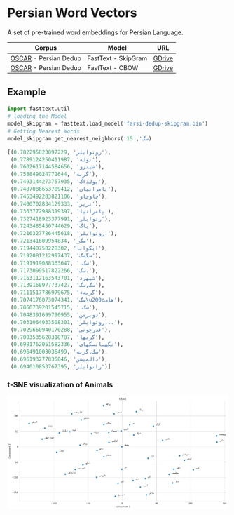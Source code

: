 # Persian Word Vectors

A set of pre-trained word embeddings for Persian Language.

| Corpus              | Model               | URL                                                                |
|---------------------|---------------------|--------------------------------------------------------------------|
| [OSCAR](https://traces1.inria.fr/oscar/) - Persian Dedup | FastText - SkipGram | [GDrive](https://drive.google.com/open?id=1wPnMG9_GNUVdSgbznQziQc5nMWI3QKNz) |
| [OSCAR](https://traces1.inria.fr/oscar/) - Persian Dedup | FastText - CBOW     | [GDrive](https://drive.google.com/open?id=1cQP10CGV6kAwmRuESJ5RTsgHq5TveXwV) |

## Example

```python
import fasttext.util
# loading the Model
model_skipgram = fasttext.load_model('farsi-dedup-skipgram.bin')
# Getting Nearest Words
model_skipgram.get_nearest_neighbors('سگ', 15)
```

```python
[(0.782295823097229, 'روتوایلر'),
 (0.7789124250411987, 'توله'),
 (0.7602617144584656, 'شیتزو'),
 (0.758849024772644, 'گربه'),
 (0.7493144273757935, 'بولداگ'),
 (0.7487086653709412, 'پامرانیان'),
 (0.7453492283821106, 'چاوچاو'),
 (0.7400702834129333, 'تریر'),
 (0.7363772988319397, 'پامرانیا'),
 (0.7327418923377991, 'رتوایلر'),
 (0.7243485450744629, 'پاگ'),
 (0.7216327786445618, 'روتوایلر،'),
 (0.721341609954834, '_سگ'),
 (0.719440758228302, 'ایگوانا'),
 (0.7192081212997437, 'سگسگ'),
 (0.7191919088363647, '،سگ'),
 (0.7173099517822266, 'سگ،'),
 (0.7163112163543701, 'شپهرد'),
 (0.7139168977737427, 'سگ,سگ'),
 (0.7111517786979675, 'گربهء'),
 (0.7074176073074341, 'سگ\u200cهای'),
 (0.7066739201545715, '.سگ'),
 (0.7048391699790955, 'دوبرمن'),
 (0.7031064033508301, 'روتوایلر...'),
 (0.7029660940170288, 'قدرجونی'),
 (0.7003535628318787, 'گربها'),
 (0.6981762051582336, 'نگهبانسگهای'),
 (0.696491003036499, 'سگ,گربه'),
 (0.696193277835846, 'دالمیشن'),
 (0.694010853767395, 'راتوایلر')]
```

### t-SNE visualization of Animals

![t-SNE Embedding](images/animals-fasttext-tsne.png)